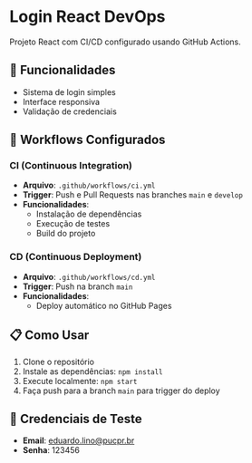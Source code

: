 # Login React DevOps

Projeto React com CI/CD configurado usando GitHub Actions.

## 🚀 Funcionalidades

- Sistema de login simples
- Interface responsiva
- Validação de credenciais

## 🔄 Workflows Configurados

### CI (Continuous Integration)
- **Arquivo**: `.github/workflows/ci.yml`
- **Trigger**: Push e Pull Requests nas branches `main` e `develop`
- **Funcionalidades**:
  - Instalação de dependências
  - Execução de testes
  - Build do projeto

### CD (Continuous Deployment)
- **Arquivo**: `.github/workflows/cd.yml`
- **Trigger**: Push na branch `main`
- **Funcionalidades**:
  - Deploy automático no GitHub Pages

## 📋 Como Usar

1. Clone o repositório
2. Instale as dependências: `npm install`
3. Execute localmente: `npm start`
4. Faça push para a branch `main` para trigger do deploy

## 🎯 Credenciais de Teste

- **Email**: eduardo.lino@pucpr.br
- **Senha**: 123456
